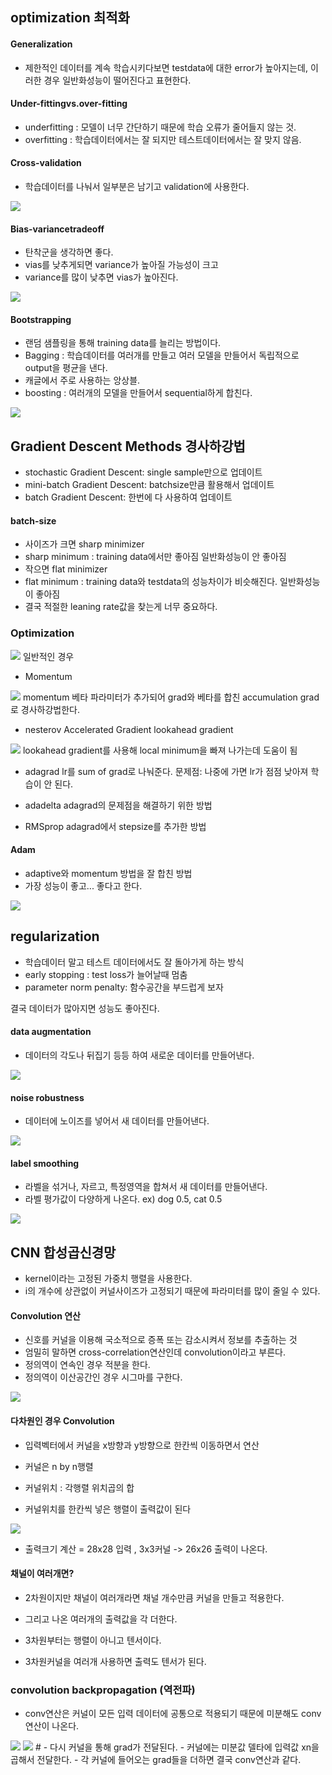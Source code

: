 ## optimization 최적화
#### Generalization
- 제한적인 데이터를 계속 학습시키다보면 testdata에 대한 error가 높아지는데, 이러한 경우 일반화성능이 떨어진다고 표현한다.

#### Under-fittingvs.over-fitting
- underfitting : 모델이 너무 간단하기 때문에 학습 오류가 줄어들지 않는 것.
- overfitting : 학습데이터에서는 잘 되지만 테스트데이터에서는 잘 맞지 않음.

#### Cross-validation
- 학습데이터를 나눠서 일부분은 남기고 validation에 사용한다.
<img src=image/crossv.PNG>

#### Bias-variancetradeoff
- 탄착군을 생각하면 좋다.
- vias를 낮추게되면 variance가 높아질 가능성이 크고
- variance를 많이 낮추면 vias가 높아진다.
<img src=image/viasvar.PNG>

#### Bootstrapping
- 랜덤 샘플링을 통해 training data를 늘리는 방법이다.
- Bagging : 학습데이터를 여러개를 만들고 여러 모델을 만들어서 독립적으로 output을 평균을 낸다. 
- 캐글에서 주로 사용하는 앙상블.
- boosting : 여러개의 모델을 만들어서 sequential하게 합친다.
<img src=image/bootstrap.PNG>

## Gradient Descent Methods 경사하강법 
- stochastic Gradient Descent: single sample만으로 업데이트
- mini-batch Gradient Descent: batchsize만큼 활용해서 업데이트
- batch      Gradient Descent: 한번에 다 사용하여 업데이트

#### batch-size 
- 사이즈가 크면 sharp minimizer
- sharp minimum : training data에서만 좋아짐 일반화성능이 안 좋아짐
- 작으면 flat minimizer 
- flat minimum : training data와 testdata의 성능차이가 비슷해진다. 일반화성능이 좋아짐
- 결국 적절한 leaning rate값을 찾는게 너무 중요하다.

### Optimization
<img src=image/optbasic.PNG>
일반적인 경우

- Momentum
<img src=image/optmom.PNG>
momentum 베타 파라미터가 추가되어 grad와 베타를 합친 accumulation grad로 경사하강법한다.

- nesterov Accelerated Gradient lookahead gradient 
<img src=image/optlook.PNG>
lookahead gradient를 사용해 local minimum을 빠져 나가는데 도움이 됨

- adagrad
lr를 sum of grad로 나눠준다. 
문제점: 나중에 가면 lr가 점점 낮아져 학습이 안 된다.

- adadelta 
adagrad의 문제점을 해결하기 위한 방법

- RMSprop
adagrad에서 stepsize를 추가한 방법

#### Adam
- adaptive와 momentum 방법을 잘 합친 방법
- 가장 성능이 좋고... 좋다고 한다.
<img src=image/adam.PNG>

## regularization 
- 학습데이터 말고 테스트 데이터에서도 잘 돌아가게 하는 방식
- early stopping : test loss가 늘어날때 멈춤
- parameter norm penalty: 함수공간을 부드럽게 보자

결국 데이터가 많아지면 성능도 좋아진다.
#### data augmentation
- 데이터의 각도나 뒤집기 등등 하여 새로운 데이터를 만들어낸다. 
<img src=image/aug.PNG>

#### noise robustness
- 데이터에 노이즈를 넣어서 새 데이터를 만들어낸다.
<img src=image/noise.PNG>

#### label smoothing
- 라벨을 섞거나, 자르고, 특정영역을 합쳐서 새 데이터를 만들어낸다.
- 라벨 평가값이 다양하게 나온다. ex) dog 0.5, cat 0.5
<img src=image/smooth.PNG>

## CNN 합성곱신경망
- kernel이라는 고정된 가중치 행렬을 사용한다.
- i의 개수에 상관없이 커널사이즈가 고정되기 때문에 파라미터를 많이 줄일 수 있다.

#### Convolution 연산
- 신호를 커널을 이용해 국소적으로 증폭 또는 감소시켜서 정보를 추출하는 것
- 엄밀히 말하면 cross-correlation연산인데 convolution이라고 부른다.
- 정의역이 연속인 경우 적분을 한다.
- 정의역이 이산공간인 경우 시그마를 구한다.
<img src=image/cnncalc.PNG>

#### 다차원인 경우 Convolution
- 입력벡터에서 커널을 x방향과 y방향으로 한칸씩 이동하면서 연산
- 커널은 n by n행렬

- 커널위치 : 각행렬 위치곱의 합
- 커널위치를 한칸씩 넣은 행렬이 출력값이 된다
<img src=image/2dconv.PNG>

- 출력크기 계산 = 28x28 입력 , 3x3커널 -> 26x26 출력이 나온다.

#### 채널이 여러개면?
- 2차원이지만 채널이 여러개라면 채널 개수만큼 커널을 만들고 적용한다.
- 그리고 나온 여러개의 출력값을 각 더한다.

- 3차원부터는 행렬이 아니고 텐서이다.
- 3차원커널을 여러개 사용하면 출력도 텐서가 된다.

### convolution backpropagation (역전파)
- conv연산은 커널이 모든 입력 데이터에 공통으로 적용되기 때문에 미분해도 conv연산이 나온다.
<img src=image/convback.PNG>


<img src=image/convbackfin.PNG>
#
- 다시 커널을 통해 grad가 전달된다.
- 커널에는 미분값 델타에 입력값 xn을 곱해서 전달한다.
- 각 커널에 들어오는 grad들을 더하면 결국 conv연산과 같다.

